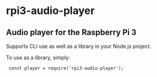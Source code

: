 # rpi3-audio-player #
## Audio player for the Raspberry Pi 3 ##

Supports CLI use as well as a library in your Node.js project.

To use as a library, simply:

` const player = require('rpi3-audio-player');`

